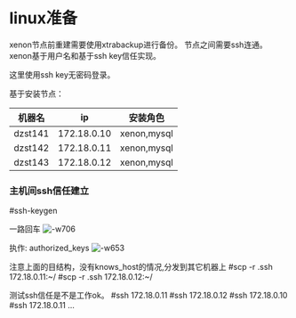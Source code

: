 # linux准备

xenon节点前重建需要使用xtrabackup进行备份。 节点之间需要ssh连通。xenon基于用户名和基于ssh key信任实现。

这里使用ssh key无密码登录。


基于安装节点：

| 机器名 | ip | 安装角色 |
| --- | --- | --- |
| dzst141 | 172.18.0.10 | xenon,mysql |
| dzst142 | 172.18.0.11 | xenon,mysql |
| dzst143 | 172.18.0.12 | xenon,mysql | 

### 主机间ssh信任建立

\#ssh-keygen  

一路回车
![-w706](image/15433875881869/15433908436018.jpg)

执作: authorized_keys
![-w653](image/15433875881869/15433909245137.jpg)

注意上面的目结构，没有knows_host的情况,分发到其它机器上
\#scp -r .ssh 172.18.0.11:~/
\#scp -r .ssh 172.18.0.12:~/

测试ssh信任是不是工作ok。
\#ssh 172.18.0.11
\#ssh 172.18.0.12
\#ssh 172.18.0.10
\#ssh 172.18.0.11
...
